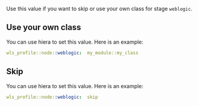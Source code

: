 Use this value if you want to skip or use your own class for stage `weblogic`.

## Use your own class

You can use hiera to set this value. Here is an example:

```yaml
wls_profile::node::weblogic:  my_module::my_class
```

## Skip

You can use hiera to set this value. Here is an example:

```yaml
wls_profile::node::weblogic:  skip
```
